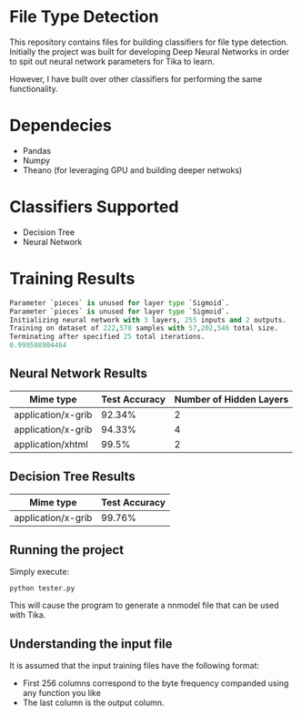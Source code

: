 # File Type Detection

This repository contains files for building classifiers for file type detection. Initially the project was built for developing Deep Neural Networks in order to spit out neural network parameters for Tika to learn.

However, I  have built over other classifiers for performing the same functionality.

# Dependecies

- Pandas
- Numpy
- Theano (for leveraging GPU and building deeper netwoks)


# Classifiers Supported

- Decision Tree
- Neural Network

# Training Results

```python
Parameter `pieces` is unused for layer type `Sigmoid`.
Parameter `pieces` is unused for layer type `Sigmoid`.
Initializing neural network with 3 layers, 255 inputs and 2 outputs.
Training on dataset of 222,578 samples with 57,202,546 total size.
Terminating after specified 25 total iterations.
0.999588904464
```

## Neural Network Results

| Mime type     		  | Test Accuracy     | Number of Hidden Layers      
| ------------------------|:------------------|:-----------------------
| application/x-grib      | 92.34%			  |  2
| application/x-grib   	  | 94.33%			  |  4
| application/xhtml  	  | 99.5%			  |  2

## Decision Tree Results

| Mime type               | Test Accuracy     
|-------------------------|:------------------
| application/x-grib      | 99.76%

## Running the project

Simply execute:

`python
tester.py
`

This will cause the program to generate a nnmodel file that can be used with Tika.

## Understanding the input file

It is assumed that the input training files have the following format:
- First 256 columns correspond to the byte frequency companded using any function you like
- The last column is the output column.